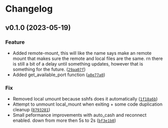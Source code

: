 # Changelog

<!--next-version-placeholder-->

## v0.1.0 (2023-05-19)
### Feature
* Added remote-mount, this will like the name says make an remote mount that makes sure the remote and local files are the same. rn there is still a bit of a delay until something updates, however that is something for the future. ([`29aa07f`](https://github.com/educationwarehouse/edwh-sshfs-plugin/commit/29aa07fcba70723e9a8930ff852284d0a075ad7e))
* Added get_available_port function ([`a0e77a0`](https://github.com/educationwarehouse/edwh-sshfs-plugin/commit/a0e77a06a2e6758fa6b11ea321f1a623535274fd))

### Fix
* Removed local umount because sshfs does it automatically ([`1f18a6b`](https://github.com/educationwarehouse/edwh-sshfs-plugin/commit/1f18a6b24503e21dc7756e39e3fa92138f9a9639))
* Attempt to unmount local_mount when exiting + some code duplication cleanup ([`8793281`](https://github.com/educationwarehouse/edwh-sshfs-plugin/commit/879328168e8fec0f96500be9903279f9c1ff0095))
* Small peformance improvements with auto_cash and reconnect enabled. down from more then 5s to 2s ([`bf3e1b0`](https://github.com/educationwarehouse/edwh-sshfs-plugin/commit/bf3e1b0419a489d35bc746980c0d8db91c8b1a3f))